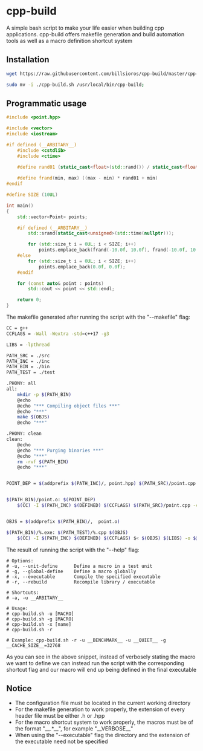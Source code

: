 
# cpp-build

A simple bash script to make your life easier when building cpp applications. cpp-build offers makefile generation and build automation tools as well as a macro definition shortcut system

## Installation

```bash
wget https://raw.githubusercontent.com/billsioros/cpp-build/master/cpp-build.sh;

sudo mv -i ./cpp-build.sh /usr/local/bin/cpp-build;
```

## Programmatic usage

```cpp
#include <point.hpp>

#include <vector>
#include <iostream>

#if defined (__ARBITARY__)
    #include <cstdlib>
    #include <ctime>

    #define rand01 (static_cast<float>(std::rand()) / static_cast<float>(RAND_MAX))
    
    #define frand(min, max) ((max - min) * rand01 + min)
#endif

#define SIZE (10UL)

int main()
{
    std::vector<Point> points;

    #if defined (__ARBITARY__)
        std::srand(static_cast<unsigned>(std::time(nullptr)));

        for (std::size_t i = 0UL; i < SIZE; i++)
            points.emplace_back(frand(-10.0f, 10.0f), frand(-10.0f, 10.0f));
    #else
        for (std::size_t i = 0UL; i < SIZE; i++)
            points.emplace_back(0.0f, 0.0f);
    #endif

    for (const auto& point : points)
        std::cout << point << std::endl;

    return 0;
}
```

The makefile generated after running the script with the "--makefile" flag:

```bash
CC = g++
CCFLAGS = -Wall -Wextra -std=c++17 -g3

LIBS = -lpthread

PATH_SRC = ./src
PATH_INC = ./inc
PATH_BIN = ./bin
PATH_TEST = ./test

.PHONY: all
all:
	mkdir -p $(PATH_BIN)
	@echo
	@echo "*** Compiling object files ***"
	@echo "***"
	make $(OBJS)
	@echo "***"

.PHONY: clean
clean:
	@echo
	@echo "*** Purging binaries ***"
	@echo "***"
	rm -rvf $(PATH_BIN)
	@echo "***"


POINT_DEP = $(addprefix $(PATH_INC)/, point.hpp) $(PATH_SRC)/point.cpp


$(PATH_BIN)/point.o: $(POINT_DEP)
	$(CC) -I $(PATH_INC) $(DEFINED) $(CCFLAGS) $(PATH_SRC)/point.cpp -c -o $(PATH_BIN)/point.o


OBJS = $(addprefix $(PATH_BIN)/,  point.o)

$(PATH_BIN)/%.exe: $(PATH_TEST)/%.cpp $(OBJS)
	$(CC) -I $(PATH_INC) $(DEFINED) $(CCFLAGS) $< $(OBJS) $(LIBS) -o $@
```

The result of running the script with the "--help" flag:

    # Options:
    # -u, --unit-define      Define a macro in a test unit
    # -g, --global-define    Define a macro globally
    # -x, --executable       Compile the specified executable
    # -r, --rebuild          Recompile library / executable

    # Shortcuts:
    # -a, -u __ARBITARY__

    # Usage:
    # cpp-build.sh -u [MACRO]
    # cpp-build.sh -g [MACRO]
    # cpp-build.sh -x [name]
    # cpp-build.sh -r

    # Example: cpp-build.sh -r -u __BENCHMARK__ -u __QUIET__ -g __CACHE_SIZE__=32768

As you can see in the above snippet, instead of verbosely stating the macro we want to define we can instead run the script with the corresponding shortcut flag and our macro will end up being defined in the final executable

## Notice

* The configuration file must be located in the current working directory
* For the makefile generation to work properly, the extension of every header file must be either .h or .hpp
* For the macro shortcut system to work properly, the macros must be of the format "\_\_.*\_\_", for example "\_\_VERBOSE\_\_"
* When using the "--executable" flag the directory and the extension
of the executable need not be specified
